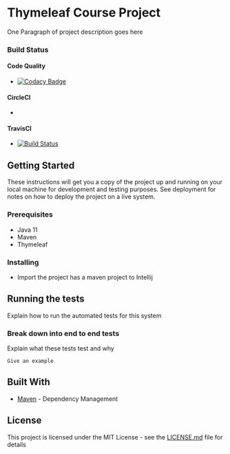 # Thymeleaf Course Project

One Paragraph of project description goes here

### Build Status

#### Code Quality
* [![Codacy Badge](https://app.codacy.com/project/badge/Grade/5eca5dbe73ca4b24a945ad2c2f355326)](https://www.codacy.com/manual/josousa82/Thymeleaf-course/dashboard?utm_source=github.com&amp;utm_medium=referral&amp;utm_content=josousa82/Thymeleaf-course&amp;utm_campaign=Badge_Grade)

#### CircleCI
* [![<CircleCI>](https://circleci.com/gh/josousa82/Thymeleaf-course.svg?style=shield)](https://circleci.com/gh/josousa82/Thymeleaf-course)
  
#### TravisCI
* [![Build Status](https://travis-ci.com/josousa82/Thymeleaf-course.svg?branch=master)](https://travis-ci.com/josousa82/Thymeleaf-course) 

## Getting Started

These instructions will get you a copy of the project up and running on your local machine for development and testing purposes. See deployment for notes on how to deploy the project on a live system.

### Prerequisites

- Java 11
- Maven
- Thymeleaf

### Installing

* Import the project has a maven project to Intellij

## Running the tests

Explain how to run the automated tests for this system

### Break down into end to end tests

Explain what these tests test and why

```
Give an example
```

## Built With

* [Maven](https://maven.apache.org/) - Dependency Management

## License

This project is licensed under the MIT License - see the [LICENSE.md](LICENSE) file for details

